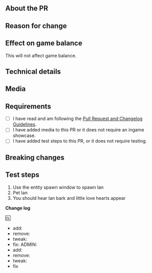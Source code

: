 <!-- Guidelines: https://docs.spacestation14.io/en/getting-started/pr-guideline -->

## About the PR
<!-- Summarize what you changed here. -->

## Reason for change
<!-- Explain why it was changed. Link any relevant discussions or issues. -->

## Effect on game balance
<!-- Explain how this will affect game balance. -->
This will not affect game balance.

## Technical details
<!-- Summarize what code you changed, if any. This will speed up your review time. -->

## Media
<!-- Attach media if the PR makes changes that affect the in-game experience, such as new clothing, items, features, or important bug fixes.
Use screenshots or recorded videos as appropriate. Small fixes and refactors are exempt. Media may be used in progress reports with credit. -->

## Requirements
<!-- Confirm the following by placing an X in the brackets [X]: -->
- [ ] I have read and am following the [Pull Request and Changelog Guidelines](https://docs.spacestation14.com/en/general-development/codebase-info/pull-request-guidelines.html).
- [ ] I have added media to this PR or it does not require an ingame showcase.
- [ ] I have added test steps to this PR, or it does not require testing.
<!-- IMPORTANT: Not following the above will get your PR closed at the discretion of the maintainers. -->

## Breaking changes
<!-- List any breaking changes, including namespaces, public class/method/field changes, prototype renames; and provide instructions for fixing them.
This will be posted in #codebase-changes. -->

## Test steps
<!-- Write some test steps that prove your PR works as intended. The first step is assumed to be "Load the Dev station" unless stated otherwise. This will speed up your review time. An example is included below -->
1. Use the entity spawn window to spawn Ian
2. Pet Ian
3. You should hear Ian bark and little love hearts appear

**Change log**
<!-- Add a change log entry to make players aware of new features or changes that could affect gameplay.
Make sure to read the guidelines. Your change log must have a :cl: symbol, so our bot recognizes the changes
and adds them to the game's change log. An example change log is below.
-->
<!--
:cl:
- add: Candy bowls can now be found near waiting lines.
- remove: The syndicate headset has been removed from the uplink.
- tweak: The detective’s revolver now contains cap bullets instead of lethals.
- fix: Fixed reflected projectiles dealing stamina damage unintentionally.
ADMIN:
- add: Candy bowls can now be found near waiting lines.
- remove: The syndicate headset has been removed from the uplink.
- tweak: The detective’s revolver now contains cap bullets instead of lethals.
- fix:  Reflected projectiles no longer deal stamina damage unintentionally.
-->

:cl:
- add:
- remove:
- tweak:
- fix:
ADMIN:
- add:
- remove:
- tweak:
- fix

